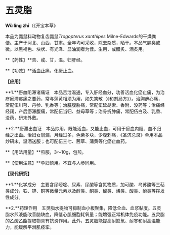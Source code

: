 # 五灵脂

**Wǔ líng zhī**（《开宝本草》

本品为鼯鼠科动物复齿鼯鼠*Trogopterus xanthipes* Milne-Edwards的干燥粪便。主产于河北、山西、甘肃。全年均可采收，除去杂质，晒干。本品气腥臭或微。以黑褐色、块状、有光泽、显油润者为佳。生用，或醋炙、酒炙用。

**【药性】**苦、咸、甘，温。归肝经。

**【功效】**活血止痛，化瘀止血。

**【应用】**

**1.**瘀血阻滞诸痛证　本品苦泄温通，专入肝经血分，功善活血化瘀止痛，为治疗瘀滞疼痛之要药，常与蒲黄相须为用，如失笑散（《和剂局方》）。治胸痹心痛，常配伍川芎、丹参、乳香等；治脘腹胁痛，常配伍延胡索、香附、没药等；治痛经经闭，产后瘀滞腹痛，常配伍当归、益母草等；治骨折肿痛，常配伍白及、乳香、没药，研末外敷。

**2.**瘀滞出血证　本品炒用，既能活血，又能止血，可用于瘀血内阻、血不归经之出血。治妇女崩漏，月经过多，色紫多块，少腹刺痛，《圣济总录》单用本品炒研末，温酒送服；也可配伍三七、茜草、蒲黄等化瘀止血药。

**【用法用量】**煎服，3～10g，包煎。

**【使用注意】**孕妇慎用。不宜与人参同用。

**【现代研究】**

**1.**化学成分　主要含尿嘧啶、尿素、尿酸等含氮物质，加可酸、乌苏酸等三萜类成分，铁、锌、铜等微量元素以及醇类、酮类、醛类、烯类、酸类、酚类等挥发性成分。

**2.**药理作用　五灵脂水提物可抑制血小板聚集，降低全血、血浆黏度。五灵脂水煎液能改善脑缺血，降低心肌细胞耗氧量；能增强正常机体免疫功能。五灵脂的乙酸乙酯提取物具有抗炎作用。此外，五灵脂能提高耐缺氧、耐寒和耐高温能力，能缓解平滑肌痉挛。